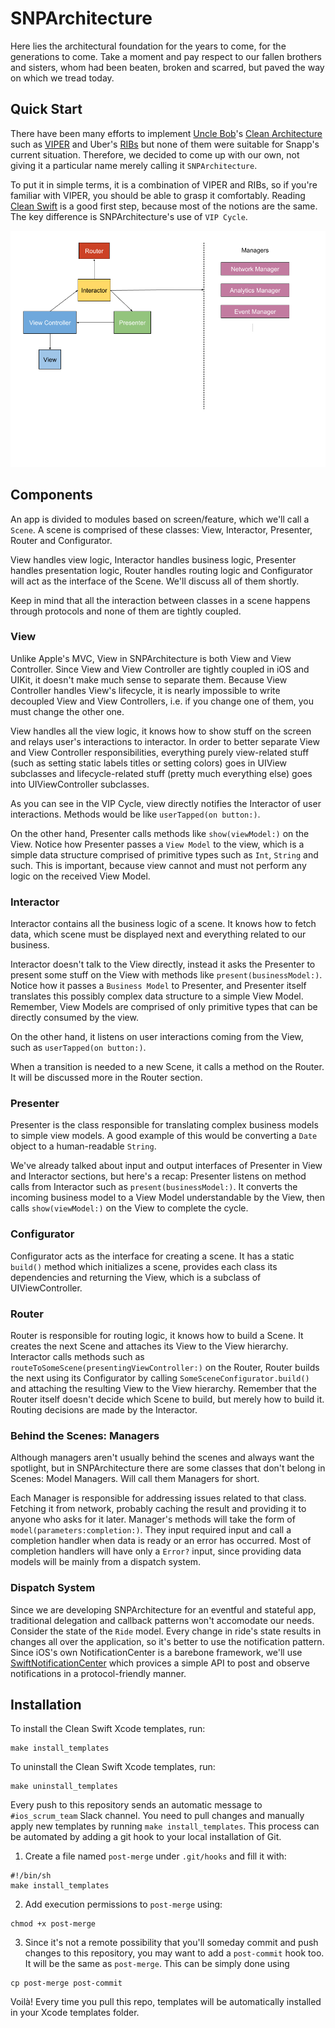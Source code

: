 # SNPArchitecture

Here lies the architectural foundation for the years to come, for the generations to come. Take a moment and pay respect to our fallen brothers and sisters, whom had been beaten, broken and scarred, but paved the way on which we tread today.

## Quick Start

There have been many efforts to implement [Uncle Bob](https://en.wikipedia.org/wiki/Robert_Cecil_Martin)'s [Clean Architecture](https://8thlight.com/blog/uncle-bob/2012/08/13/the-clean-architecture.html) such as [VIPER](https://www.objc.io/issues/13-architecture/viper/) and Uber's [RIBs](https://github.com/uber/RIBs) but none of them were suitable for Snapp's current situation. Therefore, we decided to come up with our own, not giving it a particular name merely calling it `SNPArchitecture`.

To put it in simple terms, it is a combination of VIPER and RIBs, so if you're familiar with VIPER, you should be able to grasp it comfortably. Reading [Clean Swift](http://clean-swift.com/clean-swift-ios-architecture) is a good first step, because most of the notions are the same.
The key difference is SNPArchitecture's use of `VIP Cycle`.

![VIP Cycle](screens/VIP-Cycle.png)

## Components

An app is divided to modules based on screen/feature, which we'll call a `Scene`. A scene is comprised of these classes: View, Interactor, Presenter, Router and Configurator.

View handles view logic, Interactor handles business logic, Presenter handles presentation logic, Router handles routing logic and Configurator will act as the interface of the Scene. We'll discuss all of them shortly.

Keep in mind that all the interaction between classes in a scene happens through protocols and none of them are tightly coupled. 

### View

Unlike Apple's MVC, View in SNPArchitecture is both View and View Controller. Since View and View Controller are tightly coupled in iOS and UIKit, it doesn't make much sense to separate them. Because View Controller handles View's lifecycle, it is nearly impossible to write decoupled View and View Controllers, i.e. if you change one of them, you must change the other one.

View handles all the view logic, it knows how to show stuff on the screen and relays user's interactions to interactor. In order to better separate View and View Controller responsibilities, everything purely view-related stuff (such as setting static labels titles or setting colors) goes in UIView subclasses and lifecycle-related stuff (pretty much everything else) goes into UIViewController subclasses.

As you can see in the VIP Cycle, view directly notifies the Interactor of user interactions. Methods would be like `userTapped(on button:)`.

On the other hand, Presenter calls methods like `show(viewModel:)` on the View. Notice how Presenter passes a `View Model` to the view, which is a simple data structure comprised of primitive types such as `Int`, `String` and such. This is important, because view cannot and must not perform any logic on the received View Model. 

### Interactor

Interactor contains all the business logic of a scene. It knows how to fetch data, which scene must be displayed next and everything related to our business.

Interactor doesn't talk to the View directly, instead it asks the Presenter to present some stuff on the View with methods like `present(businessModel:)`. Notice how it passes a `Business Model` to Presenter, and Presenter itself translates this possibly complex data structure to a simple View Model. Remember, View Models are comprised of only primitive types that can be directly consumed by the view. 

On the other hand, it listens on user interactions coming from the View, such as `userTapped(on button:)`.

When a transition is needed to a new Scene, it calls a method on the Router. It will be discussed more in the Router section. 

### Presenter

Presenter is the class responsible for translating complex business models to simple view models. A good example of this would be converting a `Date` object to a human-readable `String`.

We've already talked about input and output interfaces of Presenter in View and Interactor sections, but here's a recap: Presenter listens on method calls from Interactor such as `present(businessModel:)`. It converts the incoming business model to a View Model understandable by the View, then calls `show(viewModel:)` on the View to complete the cycle.

### Configurator

Configurator acts as the interface for creating a scene. It has a static `build()` method which initializes a scene, provides each class its dependencies and returning the View, which is a subclass of UIViewController.

### Router

Router is responsible for routing logic, it knows how to build a Scene. It creates the next Scene and attaches its View to the View hierarchy. Interactor calls methods such as `routeToSomeScene(presentingViewController:)` on the Router, Router builds the next using its Configurator by calling `SomeSceneConfigurator.build()` and attaching the resulting View to the View hierarchy. Remember that the Router itself doesn't decide which Scene to build, but merely how to build it. Routing decisions are made by the Interactor. 

### Behind the Scenes: Managers

Although managers aren't usually behind the scenes and always want the spotlight, but in SNPArchitecture there are some classes that don't belong in Scenes: Model Managers. Will call them Managers for short. 

Each Manager is responsible for addressing issues related to that class. Fetching it from network, probably caching the result and providing it to anyone who asks for it later. Manager's methods will take the form of `model(parameters:completion:)`. They input required input and call a completion handler when data is ready or an error has occurred. Most of completion handlers will have only a `Error?` input, since providing data models will be mainly from a dispatch system.

### Dispatch System

Since we are developing SNPArchitecture for an eventful and stateful app, traditional delegation and callback patterns won't accomodate our needs. Consider the state of the `Ride` model. Every change in ride's state results in changes all over the application, so it's better to use the notification pattern. Since iOS's own NotificationCenter is a barebone framework, we'll use [SwiftNotificationCenter](https://cocoapods.org/pods/SwiftNotificationCenter) which provices a simple API to post and observe notifications in a protocol-friendly manner. 

## Installation

To install the Clean Swift Xcode templates, run:

```
make install_templates
```

To uninstall the Clean Swift Xcode templates, run:

```
make uninstall_templates
```

Every push to this repository sends an automatic message to `#ios_scrum_team` Slack channel. You need to pull changes and manually apply new templates by running `make install_templates`. This process can be automated by adding a git hook to your local installation of Git.

1. Create a file named `post-merge` under `.git/hooks` and fill it with:

```
#!/bin/sh
make install_templates
```

2. Add execution permissions to `post-merge` using:
```
chmod +x post-merge
```

3. Since it's not a remote possibility that you'll someday commit and push changes to this repository, you may want to add a `post-commit` hook too. It will be the same as `post-merge`. This can be simply done using

```
cp post-merge post-commit
```

Voilà! Every time you pull this repo, templates will be automatically installed in your Xcode templates folder.
